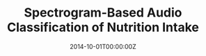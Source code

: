 ---
title: "Spectrogram-Based Audio Classification of Nutrition Intake"
authors:
- nabil
author_notes:
- ""
date: "2014-10-01T00:00:00Z"
doi: ""

# Schedule page publish date (NOT publication's date).
publishDate: "2020-10-11T00:00:00Z"

# Publication type.
# Legend: 0 = Uncategorized; 1 = Conference paper; 2 = Journal article;
# 3 = Preprint / Working Paper; 4 = Report; 5 = Book; 6 = Book section;
# 7 = Thesis; 8 = Patent
publication_types: ["2"]

# Publication name and optional abbreviated publication name.
publication: "IEEE EMBS Conference on Healthcare Innovation & Point-of-Care Healthcare Technologies (PHT) 2014"
publication_short: ""

abstract: ""

# Summary. An optional shortened abstract.
summary: "Acoustic monitoring of food intake in an unobtrusive, wearable form-factor can encourage healthy dietary choices by enabling individuals to monitor their eating patterns, maintain regularity in their meal times, and ensure adequate hydration levels."


tags:
- machinelearning
- health

featured: false

# links:
# - name: ""
#   url: ""
url_pdf: media/papers/21.pdf
url_code: ''
url_dataset: ''
url_poster: ''
url_project: ''
url_slides: ''
url_source: ''
url_video: ''

# Featured image
# To use, add an image named `featured.jpg/png` to your page's folder.
image:
  caption: ""
  focal_point: ""
  preview_only: false

# Associated Projects (optional).
#   Associate this publication with one or more of your projects.
#   Simply enter your project's folder or file name without extension.
#   E.g. `internal-project` references `content/project/internal-project/index.md`.
#   Otherwise, set `projects: []`.
projects: []

# Slides (optional).
#   Associate this publication with Markdown slides.
#   Simply enter your slide deck's filename without extension.
#   E.g. `slides: "example"` references `content/slides/example/index.md`.
#   Otherwise, set `slides: ""`.
slides: ""
---